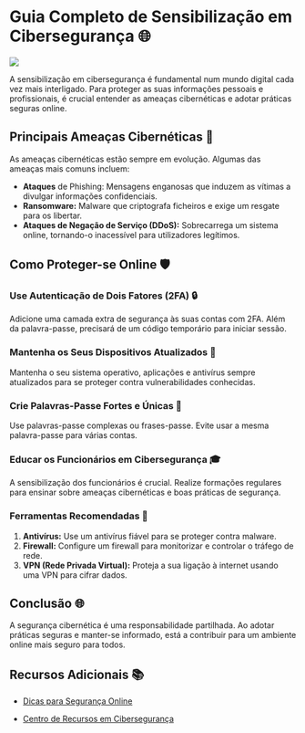 # Guia Completo de Sensibilização em Cibersegurança 🌐

![](https://www.fccn.pt/media/2021/10/shutterstock_1931787956-1024x617.jpg)

A sensibilização em cibersegurança é fundamental num mundo digital cada vez mais interligado. Para proteger as suas informações pessoais e profissionais, é crucial entender as ameaças cibernéticas e adotar práticas seguras online.

## Principais Ameaças Cibernéticas :bug:

As ameaças cibernéticas estão sempre em evolução. Algumas das ameaças mais comuns incluem:

- **Ataques** de Phishing: Mensagens enganosas que induzem as vítimas a divulgar informações confidenciais.
- **Ransomware:** Malware que criptografa ficheiros e exige um resgate para os libertar.
- **Ataques de Negação de Serviço (DDoS):** Sobrecarrega um sistema online, tornando-o inacessível para utilizadores legítimos.

## Como Proteger-se Online 🛡️
 
### **Use Autenticação de Dois Fatores (2FA)** :lock:

Adicione uma camada extra de segurança às suas contas com 2FA. Além da palavra-passe, precisará de um código temporário para iniciar sessão.

### **Mantenha os Seus Dispositivos Atualizados** 📱

Mantenha o seu sistema operativo, aplicações e antivírus sempre atualizados para se proteger contra vulnerabilidades conhecidas.

### **Crie Palavras-Passe Fortes e Únicas** 🔑

Use palavras-passe complexas ou frases-passe. Evite usar a mesma palavra-passe para várias contas.

### **Educar os Funcionários em Cibersegurança** 🎓

A sensibilização dos funcionários é crucial. Realize formações regulares para ensinar sobre ameaças cibernéticas e boas práticas de segurança.

### Ferramentas Recomendadas 🔧

1.  **Antivírus:** Use um antivírus fiável para se proteger contra malware. 
2.  **Firewall:** Configure um firewall para monitorizar e controlar o tráfego de rede. 
3.  **VPN (Rede Privada Virtual):** Proteja a sua ligação à internet usando uma VPN para cifrar dados.

## Conclusão 🌐

A segurança cibernética é uma responsabilidade partilhada. Ao adotar práticas seguras e manter-se informado, está a contribuir para um ambiente online mais seguro para todos.

## Recursos Adicionais 📚

- [Dicas para Segurança Online](https://www.exemplo.com/dicas-seguranca-online)

- [Centro de Recursos em Cibersegurança](https://www.exemplo.com/recursos-ciberseguranca)
